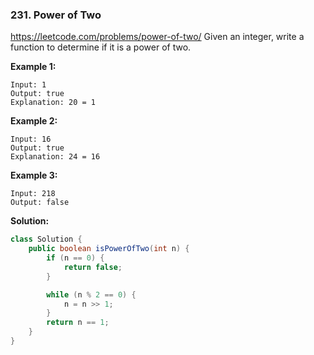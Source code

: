 ### 231. Power of Two

https://leetcode.com/problems/power-of-two/
Given an integer, write a function to determine if it is a power of two.

**Example 1:**
```
Input: 1
Output: true 
Explanation: 20 = 1
```
**Example 2:**
```
Input: 16
Output: true
Explanation: 24 = 16
```
**Example 3:**
```
Input: 218
Output: false
```


**Solution:**
```java
class Solution {
    public boolean isPowerOfTwo(int n) {
        if (n == 0) {
            return false;
        }

        while (n % 2 == 0) {
            n = n >> 1;
        }
        return n == 1;
    }
}
```